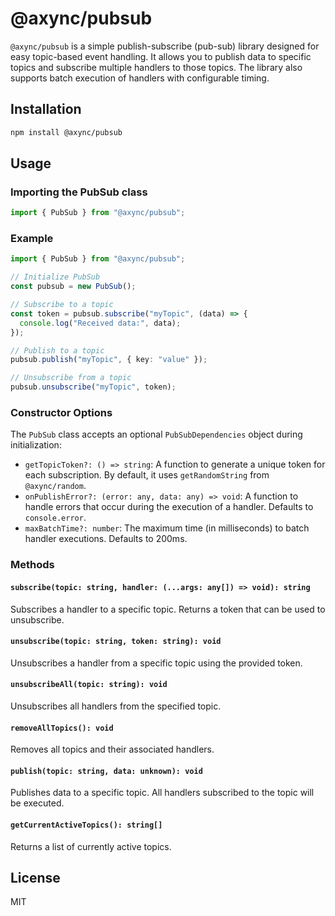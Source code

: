 # @axync/pubsub

`@axync/pubsub` is a simple publish-subscribe (pub-sub) library designed for easy topic-based event handling. It allows you to publish data to specific topics and subscribe multiple handlers to those topics. The library also supports batch execution of handlers with configurable timing.

## Installation

```bash
npm install @axync/pubsub
```

## Usage

### Importing the PubSub class

```typescript
import { PubSub } from "@axync/pubsub";
```

### Example

```typescript
import { PubSub } from "@axync/pubsub";

// Initialize PubSub
const pubsub = new PubSub();

// Subscribe to a topic
const token = pubsub.subscribe("myTopic", (data) => {
  console.log("Received data:", data);
});

// Publish to a topic
pubsub.publish("myTopic", { key: "value" });

// Unsubscribe from a topic
pubsub.unsubscribe("myTopic", token);
```

### Constructor Options

The `PubSub` class accepts an optional `PubSubDependencies` object during initialization:

- `getTopicToken?: () => string`: A function to generate a unique token for each subscription. By default, it uses `getRandomString` from `@axync/random`.
- `onPublishError?: (error: any, data: any) => void`: A function to handle errors that occur during the execution of a handler. Defaults to `console.error`.
- `maxBatchTime?: number`: The maximum time (in milliseconds) to batch handler executions. Defaults to 200ms.

### Methods

#### `subscribe(topic: string, handler: (...args: any[]) => void): string`
Subscribes a handler to a specific topic. Returns a token that can be used to unsubscribe.

#### `unsubscribe(topic: string, token: string): void`
Unsubscribes a handler from a specific topic using the provided token.

#### `unsubscribeAll(topic: string): void`
Unsubscribes all handlers from the specified topic.

#### `removeAllTopics(): void`
Removes all topics and their associated handlers.

#### `publish(topic: string, data: unknown): void`
Publishes data to a specific topic. All handlers subscribed to the topic will be executed.

#### `getCurrentActiveTopics(): string[]`
Returns a list of currently active topics.

## License

MIT

